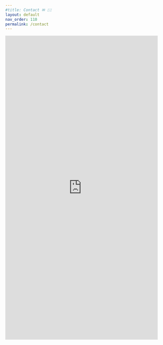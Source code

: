```yaml
---
#title: Contact ✉ 🖂
layout: default
nav_order: 110
permalink: /contact
---
```


<iframe src="https://docs.google.com/forms/d/e/1FAIpQLSdQgB7Aw7cdLq2ng6Stj-KTayaxvqaDmWC6Ourq5sMZkLAirw/viewform?embedded=true" width="480" height="960" frameborder="0" marginheight="0" marginwidth="0">Loading…</iframe>
